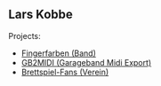 ## Lars Kobbe

Projects:
- [Fingerfarben (Band)](https://fingerfarben-band.de)
- [GB2MIDI (Garageband Midi Export)](https://github.com/larkob/GB2MIDI)
- [Brettspiel-Fans (Verein)](https://larkob.github.io/brettspiel-fans)
